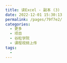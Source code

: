```yaml
---
title: 读Excel - 副本 (3)
date: 2022-12-01 15:30:13
permalink: /pages/79f7e2/
categories:
  - 更多
  - 项目
  - 谷粒学院
  - 课程视频上传
tags:
  - 
---
```

